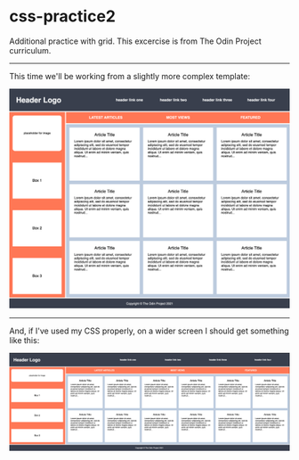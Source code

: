 # css-practice2

Additional practice with grid.  This excercise is from The Odin Project curriculum.


---


This time we'll be working from a slightly more complex template:

![Desired outcome](./src/desired-outcome.png)


---


And, if I've used my CSS properly, on a wider screen I should get something like this:

![desired outcome, stretched](./src/desired-outcome-stretched.png)
